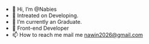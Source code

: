 - 👋 Hi, I’m @Nabies
- 👀 Intreated on Developing.
- 🌱 I’m currently an Graduate.
- 💞️ Front-end Developer
- 📫 How to reach me mail me nawin2026@gmail.com

<!---
Nabies/Nabies is a ✨ special ✨ repository because its `README.md` (this file) appears on your GitHub profile.
You can click the Preview link to take a look at your changes.
--->
